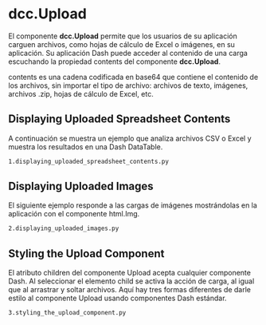 # dcc.Upload

El componente **dcc.Upload** permite que los usuarios de su aplicación carguen archivos, como hojas de cálculo de Excel o imágenes, en su aplicación. Su aplicación Dash puede acceder al contenido de una carga escuchando la propiedad contents del componente **dcc.Upload**.

contents es una cadena codificada en base64 que contiene el contenido de los archivos, sin importar el tipo de archivo: archivos de texto, imágenes, archivos .zip, hojas de cálculo de Excel, etc.

## Displaying Uploaded Spreadsheet Contents

A continuación se muestra un ejemplo que analiza archivos CSV o Excel y muestra los resultados en una Dash DataTable.

```bash
1.displaying_uploaded_spreadsheet_contents.py
```

## Displaying Uploaded Images

El siguiente ejemplo responde a las cargas de imágenes mostrándolas en la aplicación con el componente html.Img.

```bash
2.displaying_uploaded_images.py
```

## Styling the Upload Component

El atributo children del componente Upload acepta cualquier componente Dash. Al seleccionar el elemento child se activa la acción de carga, al igual que al arrastrar y soltar archivos. Aquí hay tres formas diferentes de darle estilo al componente Upload usando componentes Dash estándar.

```bash
3.styling_the_upload_component.py
```
